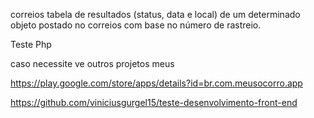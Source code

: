 correios
tabela de resultados (status, data e local) de um determinado objeto postado no correios com base no número de rastreio.

Teste Php

caso necessite ve outros projetos meus 


https://play.google.com/store/apps/details?id=br.com.meusocorro.app

https://github.com/viniciusgurgel15/teste-desenvolvimento-front-end
